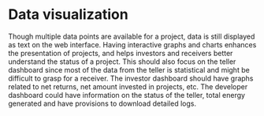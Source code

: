 # Data visualization

Though multiple data points are available for a project, data is still displayed as text on the web interface. Having interactive graphs and charts enhances the presentation of projects, and helps investors and receivers better understand the status of a project. This should also focus on the teller dashboard since most of the data from the teller is statistical and might be difficult to grasp for a receiver. The investor dashboard should have graphs related to net returns, net amount invested in projects, etc. The developer dashboard could have information on the status of the teller, total energy generated and have provisions to download detailed logs.

